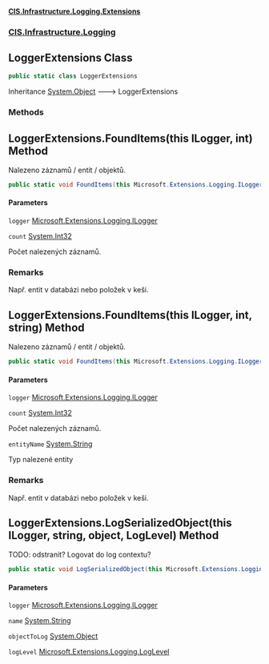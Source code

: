 #### [CIS.Infrastructure.Logging.Extensions](index.md 'index')
### [CIS.Infrastructure.Logging](CIS.Infrastructure.Logging.md 'CIS.Infrastructure.Logging')

## LoggerExtensions Class

```csharp
public static class LoggerExtensions
```

Inheritance [System.Object](https://docs.microsoft.com/en-us/dotnet/api/System.Object 'System.Object') &#129106; LoggerExtensions
### Methods

<a name='CIS.Infrastructure.Logging.LoggerExtensions.FoundItems(thisMicrosoft.Extensions.Logging.ILogger,int)'></a>

## LoggerExtensions.FoundItems(this ILogger, int) Method

Nalezeno záznamů / entit / objektů.

```csharp
public static void FoundItems(this Microsoft.Extensions.Logging.ILogger logger, int count);
```
#### Parameters

<a name='CIS.Infrastructure.Logging.LoggerExtensions.FoundItems(thisMicrosoft.Extensions.Logging.ILogger,int).logger'></a>

`logger` [Microsoft.Extensions.Logging.ILogger](https://docs.microsoft.com/en-us/dotnet/api/Microsoft.Extensions.Logging.ILogger 'Microsoft.Extensions.Logging.ILogger')

<a name='CIS.Infrastructure.Logging.LoggerExtensions.FoundItems(thisMicrosoft.Extensions.Logging.ILogger,int).count'></a>

`count` [System.Int32](https://docs.microsoft.com/en-us/dotnet/api/System.Int32 'System.Int32')

Počet nalezených záznamů.

### Remarks
Např. entit v databázi nebo položek v keši.

<a name='CIS.Infrastructure.Logging.LoggerExtensions.FoundItems(thisMicrosoft.Extensions.Logging.ILogger,int,string)'></a>

## LoggerExtensions.FoundItems(this ILogger, int, string) Method

Nalezeno záznamů / entit / objektů.

```csharp
public static void FoundItems(this Microsoft.Extensions.Logging.ILogger logger, int count, string entityName);
```
#### Parameters

<a name='CIS.Infrastructure.Logging.LoggerExtensions.FoundItems(thisMicrosoft.Extensions.Logging.ILogger,int,string).logger'></a>

`logger` [Microsoft.Extensions.Logging.ILogger](https://docs.microsoft.com/en-us/dotnet/api/Microsoft.Extensions.Logging.ILogger 'Microsoft.Extensions.Logging.ILogger')

<a name='CIS.Infrastructure.Logging.LoggerExtensions.FoundItems(thisMicrosoft.Extensions.Logging.ILogger,int,string).count'></a>

`count` [System.Int32](https://docs.microsoft.com/en-us/dotnet/api/System.Int32 'System.Int32')

Počet nalezených záznamů.

<a name='CIS.Infrastructure.Logging.LoggerExtensions.FoundItems(thisMicrosoft.Extensions.Logging.ILogger,int,string).entityName'></a>

`entityName` [System.String](https://docs.microsoft.com/en-us/dotnet/api/System.String 'System.String')

Typ nalezené entity

### Remarks
Např. entit v databázi nebo položek v keši.

<a name='CIS.Infrastructure.Logging.LoggerExtensions.LogSerializedObject(thisMicrosoft.Extensions.Logging.ILogger,string,object,Microsoft.Extensions.Logging.LogLevel)'></a>

## LoggerExtensions.LogSerializedObject(this ILogger, string, object, LogLevel) Method

TODO: odstranit? Logovat do log contextu?

```csharp
public static void LogSerializedObject(this Microsoft.Extensions.Logging.ILogger logger, string name, object objectToLog, Microsoft.Extensions.Logging.LogLevel logLevel=Microsoft.Extensions.Logging.LogLevel.Debug);
```
#### Parameters

<a name='CIS.Infrastructure.Logging.LoggerExtensions.LogSerializedObject(thisMicrosoft.Extensions.Logging.ILogger,string,object,Microsoft.Extensions.Logging.LogLevel).logger'></a>

`logger` [Microsoft.Extensions.Logging.ILogger](https://docs.microsoft.com/en-us/dotnet/api/Microsoft.Extensions.Logging.ILogger 'Microsoft.Extensions.Logging.ILogger')

<a name='CIS.Infrastructure.Logging.LoggerExtensions.LogSerializedObject(thisMicrosoft.Extensions.Logging.ILogger,string,object,Microsoft.Extensions.Logging.LogLevel).name'></a>

`name` [System.String](https://docs.microsoft.com/en-us/dotnet/api/System.String 'System.String')

<a name='CIS.Infrastructure.Logging.LoggerExtensions.LogSerializedObject(thisMicrosoft.Extensions.Logging.ILogger,string,object,Microsoft.Extensions.Logging.LogLevel).objectToLog'></a>

`objectToLog` [System.Object](https://docs.microsoft.com/en-us/dotnet/api/System.Object 'System.Object')

<a name='CIS.Infrastructure.Logging.LoggerExtensions.LogSerializedObject(thisMicrosoft.Extensions.Logging.ILogger,string,object,Microsoft.Extensions.Logging.LogLevel).logLevel'></a>

`logLevel` [Microsoft.Extensions.Logging.LogLevel](https://docs.microsoft.com/en-us/dotnet/api/Microsoft.Extensions.Logging.LogLevel 'Microsoft.Extensions.Logging.LogLevel')